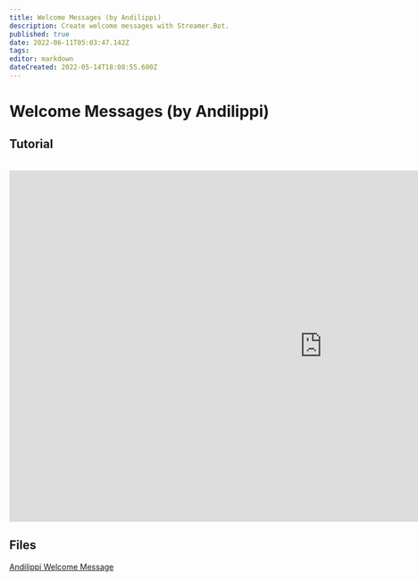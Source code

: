 ```yaml
---
title: Welcome Messages (by Andilippi)
description: Create welcome messages with Streamer.Bot.
published: true
date: 2022-06-11T05:03:47.142Z
tags: 
editor: markdown
dateCreated: 2022-05-14T18:08:55.600Z
---
```


# Welcome Messages (by Andilippi)
## Tutorial
<br>
<iframe width="1120" height="630" src="https://www.youtube.com/embed/ByBnM7_lh6A" title="YouTube video player" frameborder="0" allow="accelerometer; autoplay; clipboard-write; encrypted-media; gyroscope; picture-in-picture" allowfullscreen></iframe>

## Files
[Andilippi Welcome Message](https://cdn.discordapp.com/attachments/878288822620782612/879757058189176942/Andilippi_Welcome_Message.zip)